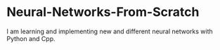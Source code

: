 # Neural-Networks-From-Scratch
I am learning and implementing new and different neural networks with Python and Cpp.

